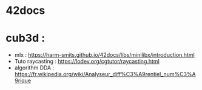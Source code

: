 # 42docs


# cub3d : 

  - mlx : https://harm-smits.github.io/42docs/libs/minilibx/introduction.html
  - Tuto raycasting : https://lodev.org/cgtutor/raycasting.html
  - algorithm DDA : https://fr.wikipedia.org/wiki/Analyseur_diff%C3%A9rentiel_num%C3%A9rique
  
